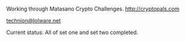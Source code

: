 Working through Matasano Crypto Challenges.
http://cryptopals.com

technion@lolware.net

Current status: All of set one and set two completed.

